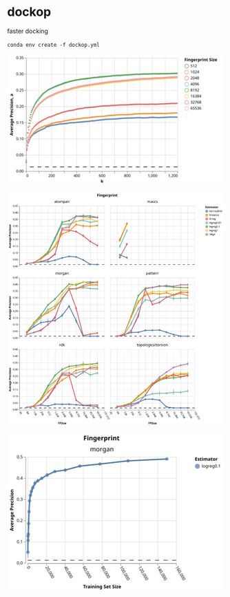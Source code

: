 # dockop
 faster docking


`conda env create -f dockop.yml`

![knn_comparison](./processed_data/knn.svg)

![algo_fp_comparison](./processed_data/fpsize_figure.svg)


![trainingSetSize](./processed_data/trainingSetSize.svg)